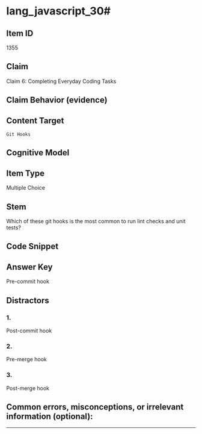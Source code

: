 # lang_javascript_30#

## Item ID
1355

## Claim
Claim 6: Completing Everyday Coding Tasks

## Claim Behavior (evidence)


## Content Target
`Git Hooks`

## Cognitive Model


## Item Type
Multiple Choice

## Stem
Which of these git hooks is the most common to run lint checks and unit tests?

## Code Snippet


## Answer Key
Pre-commit hook

## Distractors

### 1.
Post-commit hook

### 2.
Pre-merge hook

### 3.
Post-merge hook

## Common errors, misconceptions, or irrelevant information (optional):


---